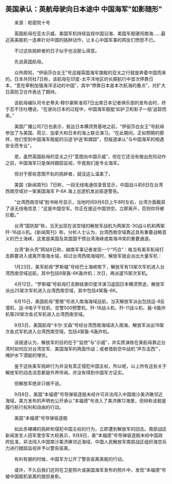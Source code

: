 ## 英国承认：英航母驶向日本途中 中国海军"如影随形"
　　来源：枢密院十号

　　英国航母在亚太示威、美国军机持续监视中国沿海、美国军舰硬闯南海……最近英美舰机一连串针对中国的挑衅动作，让关心中国军事的网友们愤怒不已。

　　不过这些挑衅者的日子似乎也没那么得意。

　　先说英国航母。

　　众所周知，“伊丽莎白女王”号这艘英国海军旗舰的亚太之行就是奔着中国而来的。日本共同社7日称，该航母在印度-太平洋地区的长期航行中首次停靠日本，“意在牵制加强海洋活动的中国”，其中“停靠日本是本次航海的重点”，对扩大日英防卫合作表达了期待。

　　该航母编队司令史蒂夫·穆尔豪斯准将7日出席日本记者俱乐部的发布会时，终于忍不住吐槽说，“在驶向日本的过程中，中国海军舰艇‘如护卫和影子一般’追踪而来。”

　　美国广播公司7日也表示，抵达日本横须贺基地之前，“伊丽莎白女王”号航母参加了与美国、荷兰、加拿大和日本的海上联合演习。“在此期间，正如预期的那样，他们受到中国海军舰艇的沿途‘护送’和跟踪”，但报道承认“与中国海军的相遇安全而专业”。

　　恩，虽然英国航母的亚太之行“意图向中国示威”，但在它还没有做出危险动作之前，中国海军只是保持跟踪监视，毕竟我们是专业海军。

　　但对于那些意图不轨的挑衅者，就没这么温柔了。

　　美国《新闻周刊》7日称，一段无线电通信录音显示，中国战斗机6日在台湾西南空域对一架美国海军 P-8A 海上巡逻机发出驱逐警告。

　　“台湾西南空域”脸书帐号显示，当地时间9月6日上午8时左右，台湾方面截获了该无线电信息：“这是中国空军。你正在接近中国领空。立即离开，否则你将被拦截。”

　　台湾“国防部”称，当天出现在该空域的解放军战机为两架苏-30战斗机和两架歼-16战斗机。《新闻周刊》称，分析人士认为，台湾西南空域靠近具有重要战略意义的巴士海峡，这里是美国及其盟国干预台湾海峡或南海冲突的重要通道。

　　台湾“新头壳”网站8日称，越南军事记者发现一个“巧合”：每当有美军航母打击群要进入或离开南海水域，经过台湾西南海域时，解放军就会派出大量军机：

　　1月23日，美军航母“罗斯福”号经巴士海峡南下，解放军有13架次军机进入台湾西南空域巡航，其中包括8架轰-6K轰炸机；次日，再派遣15架次军机。

　　4月12日，“罗斯福”号航母打击群结束印度洋演习返回日本横须贺途，解放军派出25架次军机进入台湾西南空域，其中包括4架轰-6K。

　　6月15日，美国航母“里根”号进入南海海域巡航，当天解放军派出包括运-8反潜机、运-8电子干扰机、空警500预警机、歼-16战斗机、歼-11战斗机、轰-6轰炸机等28架次各式军机进入台湾西南空域。

　　9月5日，美国航母“卡尔·文森”号经台湾西南海域进入南海，解放军派出19架次各式军机进入台湾西南空域，包括4架轰-6轰炸机。

　　该报道认为，解放军的目的在于“监控”与“示威”，并实质演练在美航母靠近台湾时如何应对台湾空军、美国海军的两面作战；或者借助空中战机“声东击西”’，掩护水下潜艇的埋伏。

　　鉴于这些美军挑衅行为并没有真正侵犯中国主权，所以呢，以上所有这些关于解放军的动态消息都是外界传闻，并没有得到中国军方证实。

　　但解放军绝非只做不说。

　　9月8日，美国“本福德”号导弹驱逐舰未经许可非法闯入中国南沙美济礁邻近海域，美方发布的声明也公开承认“本福德”号进入了美济礁12海里，但辩称该舰是履行航行权利和自由的行动。

　　美国“本福德”号导弹驱逐舰

　　如此赤裸裸的挑衅和侵犯中国主权的行为，立即遭到解放军的回击。南部战区新闻发言人田军里空军大校表示，9月8日，美“本福德”号导弹驱逐舰未经中国政府批准，非法闯入中国南沙美济礁邻近海域，中国人民解放军南部战区组织海空兵力进行跟踪监视并予以警告驱离。

　　有利有据的时候，中国军方公开了警告驱离美舰的行动。

　　或许，不久后我们还将在卫星照片或美国海军发布的照片中，发现“本福德”号被中国舰机驱离的狼狈身影。


